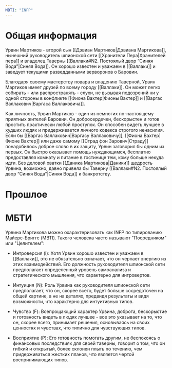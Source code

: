 ```yaml
---
MBTI: "INFP"
---
```

# Общая информация

Урвин Мартиков - второй сын [[Дэвиан Мартиков|Дэвиана Мартикова]], нынешний руководитель шпионской сети [[Хранители Пера|Хранителей пера]] и владелец Таверны [[Валлаки#N2. Постоялый двор “Синяя Вода”|Синяя Вода]]. Он хорошо известен и уважаем в [[Валлаки]] и заведует текущими разведданными верворонов о Баровии.

Благодаря своему мастерству повара и владению Таверной, Урвин Мартиков имеет друзей по всему городу [[Валлаки]]. Он может легко собирать - или распространять - слухи, не вызывая подозрений ни у одной стороны в конфликте [[Фиона Вахтер|Фионы Вахтер]] и [[Варгас Валлакович|Варгаса Валлаковича]].

Как личность, Урвин Мартиков - один из немногих по-настоящему приятных жителей Баровии. Он добросердечен, бескорыстен и готов простить практически любой проступок. Он способен видеть лучшее в худших людях и придерживается личного кодекса строгого ненасилия. Если бы [[Варгас Валлакович|Варгасу Валлаковичу]], [[Фиона Вахтер|Фионе Вахтер]] или даже самому [[Страд фон Зарович|Страду]] понадобилось доброе слово в их защиту, Урвин заговорил бы одним из первых. Он быстро оказывает помощь нуждающимся, бесплатно предоставляя комнату и питание в гостинице тем, кому больше некуда идти. Без деловой хватки [[Даника Мартикова|Даники]] щедрость Урвина, возможно, давно привела бы Таверну [[Валлаки#N2. Постоялый двор “Синяя Вода”|Синяя Вода]] к банкротству.

# Прошлое



# МБТИ

Урвина Мартикова можно охарактеризовать как INFP по типированию Майерс-Бриггс (MBTI). Такого человека часто называют "Посредником" или "Целителем":

- Интроверсия (I): Хотя Урвин хорошо известен и уважаем в [[Валлаки]], это не обязательно означает, что он черпает энергию из этих взаимодействий. Его должность руководителя шпионской сети предполагает определенный уровень самоанализа и стратегического мышления, что характерно для интровертов.

- Интуиция (N): Роль Урвина как руководителя шпионской сети предполагает, что он, скорее всего, будет больше сосредоточен на общей картине, а не на деталях, предвидя результаты и видя возможности, что характерно для интуитивных типов.

- Чувство (F): Всепрощающий характер Урвина, доброта, бескорыстие и готовность видеть в людях лучшее - все это указывает на то, что он, скорее всего, принимает решения, основываясь на своих ценностях и чувствах, что типично для чувствующих типов.

- Восприятие (P): Его готовность помогать другим, не беспокоясь о финансовых последствиях для своей таверны, говорит о том, что он гибкий и открытый, более склонен плыть по течению, чем придерживаться жестких планов, что является чертой воспринимающих типов.

